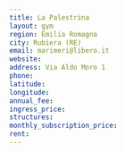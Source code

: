 ```yaml
---
title: La Palestrina
layout: gym
region: Emilia Romagna
city: Rubiera (RE)
email: marimeri@libero.it
website: 
address: Via Aldo Moro 1
phone: 
latitude: 
longitude: 
annual_fee: 
ingress_price: 
structures: 
monthly_subscription_price: 
rent: 
---
```


